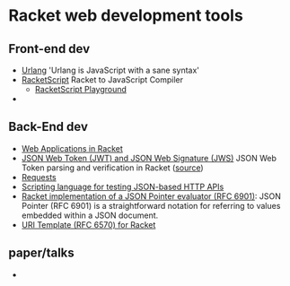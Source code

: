 # Racket web development tools

## Front-end dev
* [Urlang](https://github.com/soegaard/urlang) 'Urlang is JavaScript with a sane syntax'
* [RacketScript](https://github.com/vishesh/racketscript) Racket to JavaScript Compiler
  * [RacketScript Playground](http://rapture.twistedplane.com:8080/)
* 
## Back-End dev
* [Web Applications in Racket](https://docs.racket-lang.org/web-server/)
* [JSON Web Token (JWT) and JSON Web Signature (JWS)](https://docs.racket-lang.org/jwt/) JSON Web Token parsing and verification in Racket ([source](https://github.com/RenaissanceBug/racket-jwt))
* [Requests](https://github.com/jackfirth/racket-request)
* [Scripting language for testing JSON-based HTTP APIs](https://github.com/vicampo/riposte)
* [Racket implementation of a JSON Pointer evaluator (RFC 6901)](https://github.com/jessealama/json-pointer): JSON Pointer (RFC 6901) is a straightforward notation for referring to values embedded within a JSON document.
* [URI Template (RFC 6570) for Racket](https://github.com/jessealama/uri-template)

## paper/talks

* 